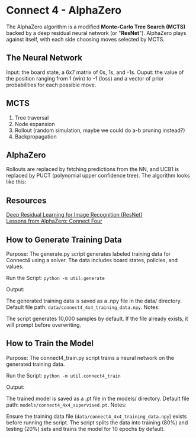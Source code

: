 # Connect 4 - AlphaZero

The AlphaZero algorithm is a modified **Monte-Carlo Tree Search (MCTS)** backed by a deep residual neural network (or "**ResNet**").
AlphaZero plays against itself, with each side choosing moves selected by MCTS.  

## The Neural Network
Input: the board state, a 6x7 matrix of 0s, 1s, and -1s.
Ouput: the value of the position ranging from 1 (win) to -1 (loss) and a vector of prior probabilities for each possible move.

## MCTS
1. Tree traversal
2. Node expansion
3. Rollout (random simulation, maybe we could do a-b pruning instead?)
4. Backpropagation

## AlphaZero 
Rollouts are replaced by fetching predictions from the NN, and UCB1 is replaced by PUCT (polynomial upper confidence tree). The algorithm looks like this:

## Resources
[Deep Residual Learning for Image Recognition (ResNet)](https://arxiv.org/abs/1512.03385)  
[Lessons from AlphaZero: Connect Four](https://medium.com/oracledevs/lessons-from-alphazero-connect-four-e4a0ae82af68)  




## How to Generate Training Data
Purpose: The generate.py script generates labeled training data for Connect4 using a solver. The data includes board states, policies, and values.

Run the Script: `python -m util.generate`

Output:

The generated training data is saved as a .npy file in the data/ directory.
Default file path: `data/connect4_4x4_training_data.npy`.
Notes:

The script generates 10,000 samples by default.
If the file already exists, it will prompt before overwriting.


## How to Train the Model
Purpose: The connect4_train.py script trains a neural network on the generated training data.

Run the Script: `python -m util.connect4_train`

Output:

The trained model is saved as a .pt file in the models/ directory.
Default file path: `models/connect4_4x4_supervised.pt`.
Notes:

Ensure the training data file (`data/connect4_4x4_training_data.npy`) exists before running the script.
The script splits the data into training (80%) and testing (20%) sets and trains the model for 10 epochs by default.

